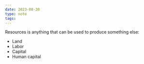 ```yaml
---
date: 2023-08-30
type: note
tags: 
---
```


Resources is anything that can be used to produce something else:
- Land
- Labor
- Capital
- Human capital